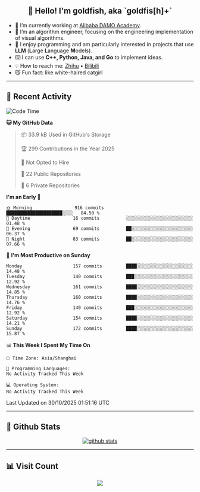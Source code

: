 
<h2 align="center">👋 Hello! I'm goldfish, aka `goldfis[h]+`</h2>

- 📍 I’m currently working at [Alibaba DAMO Academy](https://damo.alibaba.com/).  
- 🌱 I’m an algorithm engineer, focusing on the engineering implementation of visual algorithms.  
- 💬 I enjoy programming and am particularly interested in projects that use **LLM** (**L**arge **L**anguage **M**odels).   
- ⌨️ I can use **C++, Python, Java, and Go** to implement ideas.  
- 💡 How to reach me: [Zhihu](https://www.zhihu.com/people/goldfishh) • [Bilibili](https://space.bilibili.com/11349246)  
- 😼 Fun fact: like white-haired catgirl  

-------

## 🔧 Recent Activity

<!--START_SECTION:waka-->
![Code Time](http://img.shields.io/badge/Code%20Time-97%20hrs%2024%20mins-blue)

**🐱 My GitHub Data** 

> 📦 33.9 kB Used in GitHub's Storage 
 > 
> 🏆 299 Contributions in the Year 2025
 > 
> 🚫 Not Opted to Hire
 > 
> 📜 22 Public Repositories 
 > 
> 🔑 6 Private Repositories 
 > 
**I'm an Early 🐤** 

```text
🌞 Morning                916 commits         █████████████████████░░░░   84.50 % 
🌆 Daytime                16 commits          ░░░░░░░░░░░░░░░░░░░░░░░░░   01.48 % 
🌃 Evening                69 commits          ██░░░░░░░░░░░░░░░░░░░░░░░   06.37 % 
🌙 Night                  83 commits          ██░░░░░░░░░░░░░░░░░░░░░░░   07.66 % 
```
📅 **I'm Most Productive on Sunday** 

```text
Monday                   157 commits         ████░░░░░░░░░░░░░░░░░░░░░   14.48 % 
Tuesday                  140 commits         ███░░░░░░░░░░░░░░░░░░░░░░   12.92 % 
Wednesday                161 commits         ████░░░░░░░░░░░░░░░░░░░░░   14.85 % 
Thursday                 160 commits         ████░░░░░░░░░░░░░░░░░░░░░   14.76 % 
Friday                   140 commits         ███░░░░░░░░░░░░░░░░░░░░░░   12.92 % 
Saturday                 154 commits         ████░░░░░░░░░░░░░░░░░░░░░   14.21 % 
Sunday                   172 commits         ████░░░░░░░░░░░░░░░░░░░░░   15.87 % 
```


📊 **This Week I Spent My Time On** 

```text
🕑︎ Time Zone: Asia/Shanghai

💬 Programming Languages: 
No Activity Tracked This Week

💻 Operating System: 
No Activity Tracked This Week
```


 Last Updated on 30/10/2025 01:51:16 UTC
<!--END_SECTION:waka-->

-------

## 📆 Github Stats

<p align="center">
    <a href="https://github.com/anuraghazra/github-readme-stats">
      <img src="https://github-readme-stats.vercel.app/api?username=goldfishh&show_icons=true&theme=dracula" alt="github stats" />
    </a>
</p>

-------

## 📊 Visit Count

<p align="center">
  <a href="https://count.getloli.com/"><img src="https://count.getloli.com/get/@:goldfishh?theme=rule34"></a>
</p>
